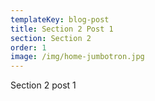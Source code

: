 ```yaml
---
templateKey: blog-post
title: Section 2 Post 1
section: Section 2
order: 1
image: /img/home-jumbotron.jpg
---
```

Section 2 post 1
